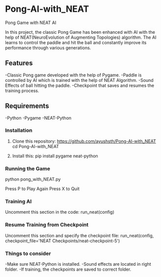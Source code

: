 # Pong-AI-with_NEAT
Pong Game with NEAT AI

In this project, the classic Pong Game has been enhanced with AI with the help of NEAT(NeuroEvolution of Augmenting Topologies) algorithm. The AI learns to control the paddle and hit the ball and constantly improve its performance through various generations.

## Features

-Classic Pong game developed with the help of Pygame.
-Paddle is controlled by AI which is trained with the help of NEAT Algorithm.
-Sound Effects of ball hitting the paddle.
-Checkpoint that saves and resumes the training process.

## Requirements

-Python
-Pygame
-NEAT-Python

### Installation

1) Clone this repository:
   https://github.com/ayushsth/Pong-AI-with_NEAT
   cd Pong-AI-with_NEAT

2) Install this:
   pip install pygame neat-python

### Running the Game

python pong_with_NEAT.py

Press P to Play Again
Press X to Quit

### Training AI

Uncomment this section in the code:
run_neat(config)

### Resume Training from Checkpoint

Uncomment this section and specify the checkpoint file:
run_neat(config, checkpoint_file='NEAT Checkpoints/neat-checkpoint-5')

### Things to consider
-Make sure NEAT-Python is installed.
-Sound effects are located in right folder.
-If training, the checkpoints are saved to correct folder.
